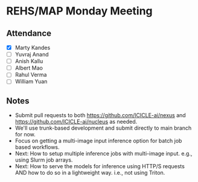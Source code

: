 # REHS/MAP Monday Meeting

## Attendance
- [x] Marty Kandes
- [ ] Yuvraj Anand
- [ ] Anish Kallu
- [ ] Albert Mao
- [ ] Rahul Verma
- [ ] William Yuan

## Notes

- Submit pull requests to both https://github.com/ICICLE-ai/nexus and https://github.com/ICICLE-ai/nucleus as needed.
- We'll use trunk-based development and submit directly to main branch for now.
- Focus on getting a multi-image input inference option for batch job based workflows.
- Next: How to setup multiple inference jobs with multi-image input. e.g., using Slurm job arrays.
- Next: How to serve the models for inference using HTTP/S requests AND how to do so in a lightweight way. i.e., not using Triton.

